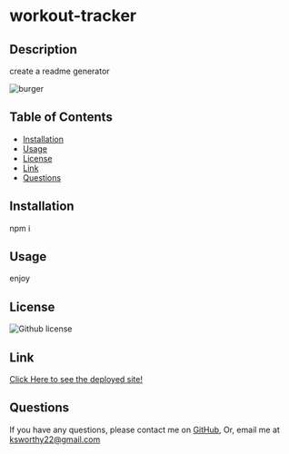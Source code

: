 # workout-tracker

  ## Description
  create a readme generator

   ![burger](public/assets/screenshot.png)

  ## Table of Contents

  * [Installation](#Installation)
  * [Usage](#usage)
  * [License](#License)
  * [Link](#Link)
  * [Questions](#Questions)

  ## Installation

  npm i

  ## Usage
  enjoy

  ## License

![Github license](https://img.shields.io/badge/license-MIT-blue.svg)

## Link
[Click Here to see the deployed site!](https://frozen-beach-01445.herokuapp.com/)


  ## Questions
  If you have any questions, please contact me on [GitHub](http://github.com/oksimone), Or, email me at ksworthy22@gmail.com
